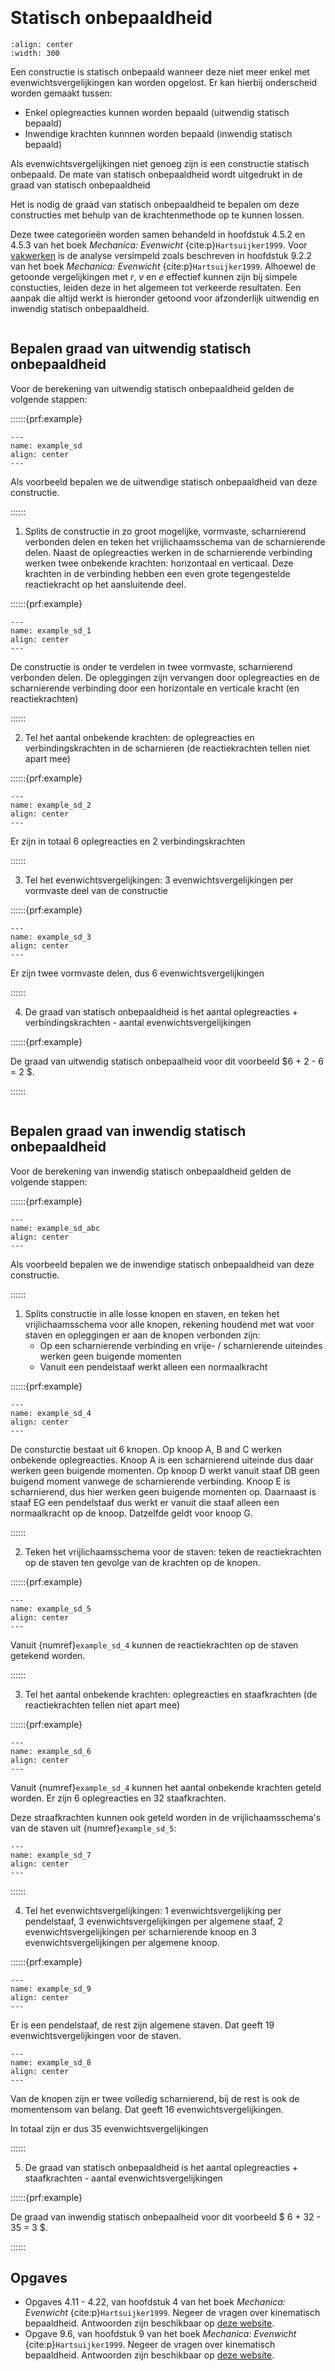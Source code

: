 ```{index} Statisch onbepaaldheid
```
```{index} Graad van statisch onbepaaldheid
```
# Statisch onbepaaldheid

```{figure} ./determinancy_data/Example_1.svg
:align: center
:width: 300
```

Een constructie is statisch onbepaald wanneer deze niet meer enkel met evenwichtsvergelijkingen kan worden opgelost. Er kan hierbij onderscheid worden gemaakt tussen:
- Enkel oplegreacties kunnen worden bepaald (uitwendig statisch bepaald)
- Inwendige krachten kunnnen worden bepaald (inwendig statisch bepaald)

Als evenwichtsvergelijkingen niet genoeg zijn is een constructie statisch onbepaald. De mate van statisch onbepaaldheid wordt uitgedrukt in de graad van statisch onbepaaldheid

Het is nodig de graad van statisch onbepaaldheid te bepalen om deze constructies met behulp van de krachtenmethode op te kunnen lossen.

Deze twee categorieën worden samen behandeld in hoofdstuk 4.5.2 en 4.5.3 van het boek *Mechanica: Evenwicht* {cite:p}`Hartsuijker1999`. Voor [vakwerken](truss_structures) is de analyse versimpeld zoals beschreven in hoofdstuk 9.2.2 van het boek *Mechanica: Evenwicht* {cite:p}`Hartsuijker1999`. Alhoewel de getoonde vergelijkingen met $r$, $v$ en $e$ effectief kunnen zijn bij simpele constucties, leiden deze in het algemeen tot verkeerde resultaten. Een aanpak die altijd werkt is hieronder getoond voor afzonderlijk uitwendig en inwendig statisch onbepaaldheid.

```{index} Graag van uitwendig statisch onbepaaldheid
```
## Bepalen graad van uitwendig statisch onbepaaldheid
Voor de berekening van uitwendig statisch onbepaaldheid gelden de volgende stappen:

::::::{prf:example}

```{figure} ./determinancy_data/Example.svg
---
name: example_sd
align: center
---
```

Als voorbeeld bepalen we de uitwendige statisch onbepaaldheid van deze constructie.

::::::

1. Splits de constructie in zo groot mogelijke, vormvaste, scharnierend verbonden delen en teken het vrijlichaamsschema van de scharnierende delen. Naast de oplegreacties werken in de scharnierende verbinding werken twee onbekende krachten: horizontaal en verticaal. Deze krachten in de verbinding hebben een even grote tegengestelde reactiekracht op het aansluitende deel.

::::::{prf:example}

```{figure} ./determinancy_data/Example_1.svg
---
name: example_sd_1
align: center
---
```

De constructie is onder te verdelen in twee vormvaste, scharnierend verbonden delen. De opleggingen zijn vervangen door oplegreacties en de scharnierende verbinding door een horizontale en verticale kracht (en reactiekrachten)

::::::

2. Tel het aantal onbekende krachten: de oplegreacties en verbindingskrachten in de scharnieren (de reactiekrachten tellen niet apart mee)

::::::{prf:example}

```{figure} ./determinancy_data/Example_2.svg
---
name: example_sd_2
align: center
---
```

Er zijn in totaal 6 oplegreacties en 2 verbindingskrachten

::::::


3. Tel het evenwichtsvergelijkingen: 3 evenwichtsvergelijkingen per vormvaste deel van de constructie

::::::{prf:example}

```{figure} ./determinancy_data/Example_3.svg
---
name: example_sd_3
align: center
---
```

Er zijn twee vormvaste delen, dus 6 evenwichtsvergelijkingen

::::::

4. De graad van statisch onbepaaldheid is het aantal oplegreacties + verbindingskrachten - aantal evenwichtsvergelijkingen

::::::{prf:example}

De graad van uitwendig statisch onbepaalheid voor dit voorbeeld $6 + 2 - 6 = 2 $.

::::::

```{index} Graag van inwendig statisch onbepaaldheid
```
## Bepalen graad van inwendig statisch onbepaaldheid
Voor de berekening van inwendig statisch onbepaaldheid gelden de volgende stappen:

::::::{prf:example}

```{figure} ./determinancy_data/Example_abc.svg
---
name: example_sd_abc
align: center
---
```

Als voorbeeld bepalen we de inwendige statisch onbepaaldheid van deze constructie.

::::::

1. Splits constructie in alle losse knopen en staven, en teken het vrijlichaamsschema voor alle knopen, rekening houdend met wat voor staven en opleggingen er aan de knopen verbonden zijn:
   - Op een scharnierende verbinding en vrije- / scharnierende uiteindes werken geen buigende momenten
   - Vanuit een pendelstaaf werkt alleen een normaalkracht

::::::{prf:example}

```{figure} ./determinancy_data/Example_4.svg
---
name: example_sd_4
align: center
---
```

De consturctie bestaat uit 6 knopen. Op knoop A, B and C werken onbekende oplegreacties. Knoop A is een scharnierend uiteinde dus daar werken geen buigende momenten. Op knoop D werkt vanuit staaf DB geen buigend moment vanwege de scharnierende verbinding. Knoop E is scharnierend, dus hier werken geen buigende momenten op. Daarnaast is staaf EG een pendelstaaf dus werkt er vanuit die staaf alleen een normaalkracht op de knoop. Datzelfde geldt voor knoop G.

::::::

2. Teken het vrijlichaamsschema voor de staven: teken de reactiekrachten op de staven ten gevolge van de krachten op de knopen.

::::::{prf:example}

```{figure} ./determinancy_data/Example_5.svg
---
name: example_sd_5
align: center
---
```

Vanuit {numref}`example_sd_4` kunnen de reactiekrachten op de staven getekend worden.

::::::

3. Tel het aantal onbekende krachten: oplegreacties en staafkrachten (de reactiekrachten tellen niet apart mee)

::::::{prf:example}

```{figure} ./determinancy_data/Example_6.svg
---
name: example_sd_6
align: center
---
```

Vanuit {numref}`example_sd_4` kunnen het aantal onbekende krachten geteld worden. Er zijn 6 oplegreacties en 32 staafkrachten.

Deze straafkrachten kunnen ook geteld worden in de vrijlichaamsschema's van de staven uit {numref}`example_sd_5`:

```{figure} ./determinancy_data/Example_7.svg
---
name: example_sd_7
align: center
---
```

::::::

4. Tel het evenwichtsvergelijkingen: 1 evenwichtsvergelijking per pendelstaaf, 3 evenwichtsvergelijkingen per algemene staaf, 2 evenwichtsvergelijkingen per scharnierende knoop en 3 evenwichtsvergelijkingen per algemene knoop.

::::::{prf:example}

```{figure} ./determinancy_data/Example_9.svg
---
name: example_sd_9
align: center
---
```

Er is een pendelstaaf, de rest zijn algemene staven. Dat geeft 19 evenwichtsvergelijkingen voor de staven.

```{figure} ./determinancy_data/Example_8.svg
---
name: example_sd_8
align: center
---
```

Van de knopen zijn er twee volledig scharnierend, bij de rest is ook de momentensom van belang. Dat geeft 16 evenwichtsvergelijkingen.

In totaal zijn er dus 35 evenwichtsvergelijkingen

::::::

5. De graad van statisch onbepaaldheid is het aantal oplegreacties + staafkrachten - aantal evenwichtsvergelijkingen

::::::{prf:example}

De graad van inwendig statisch onbepaalheid voor dit voorbeeld $ 6 + 32 - 35 = 3 $.

::::::

## Opgaves
- Opgaves 4.11 - 4.22, van hoofdstuk 4 van het boek *Mechanica: Evenwicht* {cite:p}`Hartsuijker1999`. Negeer de vragen over kinematisch bepaaldheid. Antwoorden zijn beschikbaar op [deze website](https://icozct.tudelft.nl/TUD_CT/bookanswers/vol1/Chapter4/).
- Opgave  9.6, van hoofdstuk 9 van het boek *Mechanica: Evenwicht* {cite:p}`Hartsuijker1999`. Negeer de vragen over kinematisch bepaaldheid. Antwoorden zijn beschikbaar op [deze website](https://icozct.tudelft.nl/TUD_CT/bookanswers/vol1/Chapter9/).
